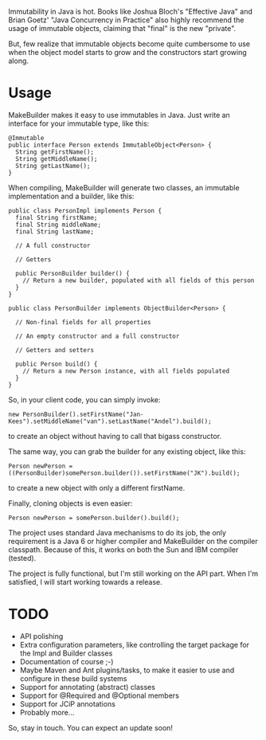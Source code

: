 Immutability in Java is hot. Books like Joshua Bloch's "Effective Java" and Brian Goetz' "Java Concurrency in Practice" also highly recommend the usage of immutable objects, claiming that "final" is the new "private".

But, few realize that immutable objects become quite cumbersome to use when the object model starts to grow and the constructors start growing along.

# Usage #
MakeBuilder makes it easy to use immutables in Java. Just write an interface for your immutable type, like this:
```
@Immutable
public interface Person extends ImmutableObject<Person> {
  String getFirstName();
  String getMiddleName();
  String getLastName();
}
```
When compiling, MakeBuilder will generate two classes, an immutable implementation and a builder, like this:
```
public class PersonImpl implements Person {
  final String firstName;
  final String middleName;
  final String lastName;

  // A full constructor

  // Getters

  public PersonBuilder builder() {
    // Return a new builder, populated with all fields of this person
  }
}
```
```
public class PersonBuilder implements ObjectBuilder<Person> {

  // Non-final fields for all properties

  // An empty constructor and a full constructor

  // Getters and setters

  public Person build() {
    // Return a new Person instance, with all fields populated
  }
}
```
So, in your client code, you can simply invoke:
```
new PersonBuilder().setFirstName("Jan-Kees").setMiddleName("van").setLastName("Andel").build();
```
to create an object without having to call that bigass constructor.

The same way, you can grab the builder for any existing object, like this:
```
Person newPerson = ((PersonBuilder)somePerson.builder()).setFirstName("JK").build();
```
to create a new object with only a different firstName.

Finally, cloning objects is even easier:
```
Person newPerson = somePerson.builder().build();
```
The project uses standard Java mechanisms to do its job, the only requirement is a Java 6 or higher compiler and MakeBuilder on the compiler classpath. Because of this, it works on both the Sun and IBM compiler (tested).

The project is fully functional, but I'm still working on the API part. When I'm satisfied, I will start working towards a release.

# TODO #
  * API polishing
  * Extra configuration parameters, like controlling the target package for the Impl and Builder classes
  * Documentation of course ;-)
  * Maybe Maven and Ant plugins/tasks, to make it easier to use and configure in these build systems
  * Support for annotating (abstract) classes
  * Support for @Required and @Optional members
  * Support for JCiP annotations
  * Probably more...

So, stay in touch. You can expect an update soon!